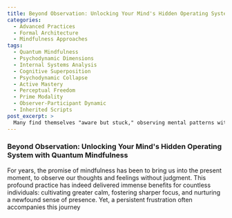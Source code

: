 ```yaml
---
title: Beyond Observation: Unlocking Your Mind's Hidden Operating System with Quantum Mindfulness
categories:
  - Advanced Practices
  - Formal Architecture
  - Mindfulness Approaches
tags:
  - Quantum Mindfulness
  - Psychodynamic Dimensions
  - Internal Systems Analysis
  - Cognitive Superposition
  - Psychodynamic Collapse
  - Active Mastery
  - Perceptual Freedom
  - Prime Modality
  - Observer-Participant Dynamic
  - Inherited Scripts
post_excerpt: >
  Many find themselves "aware but stuck," observing mental patterns without being able to change them. This article introduces Quantum Mindfulness, a revolutionary approach that transforms passive observation into active internal systems analysis. By understanding your mind's hidden "operating principles" and "functional architecture," you can move beyond mere awareness to truly restructure your inner world and achieve profound, lasting change.
---
```


### Beyond Observation: Unlocking Your Mind's Hidden Operating System with Quantum Mindfulness

For years, the promise of mindfulness has been to bring us into the present moment, to observe our thoughts and feelings without judgment. This profound practice has indeed delivered immense benefits for countless individuals: cultivating greater calm, fostering sharper focus, and nurturing a newfound sense of presence. Yet, a persistent frustration often accompanies this journey